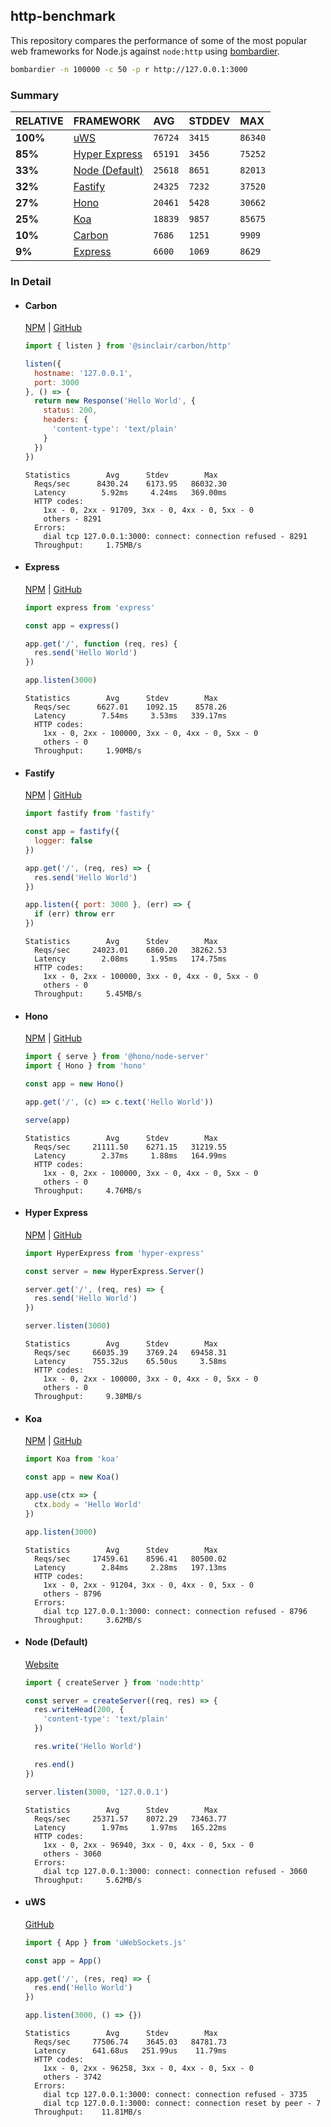 ## http-benchmark

This repository compares the performance of some of the most popular web frameworks for Node.js against `node:http` using [bombardier](https://github.com/codesenberg/bombardier).

```bash
bombardier -n 100000 -c 50 -p r http://127.0.0.1:3000
```

### Summary

| RELATIVE | FRAMEWORK | AVG | STDDEV | MAX |
| :--- | :--- | :--- | :--- | :--- |
| **100%** | [uWS](#uws) | `76724` | `3415` | `86340` |
| **85%** | [Hyper Express](#hyper-express) | `65191` | `3456` | `75252` |
| **33%** | [Node (Default)](#node-default) | `25618` | `8651` | `82013` |
| **32%** | [Fastify](#fastify) | `24325` | `7232` | `37520` |
| **27%** | [Hono](#hono) | `20461` | `5428` | `30662` |
| **25%** | [Koa](#koa) | `18839` | `9857` | `85675` |
| **10%** | [Carbon](#carbon) | `7686` | `1251` | `9909` |
| **9%** | [Express](#express) | `6600` | `1069` | `8629` |


### In Detail

- #### Carbon
  [NPM](https://npmjs.com/@sinclair/carbon) | [GitHub](https://github.com/sinclairzx81/carbon)
  ```js
  import { listen } from '@sinclair/carbon/http'

  listen({
    hostname: '127.0.0.1',
    port: 3000
  }, () => {
    return new Response('Hello World', {
      status: 200,
      headers: {
        'content-type': 'text/plain'
      }
    })
  })
  ```

  ```
  Statistics        Avg      Stdev        Max
    Reqs/sec      8430.24    6173.95   86032.30
    Latency        5.92ms     4.24ms   369.00ms
    HTTP codes:
      1xx - 0, 2xx - 91709, 3xx - 0, 4xx - 0, 5xx - 0
      others - 8291
    Errors:
      dial tcp 127.0.0.1:3000: connect: connection refused - 8291
    Throughput:     1.75MB/s
  ```

- #### Express
  [NPM](https://npmjs.com/express) | [GitHub](https://github.com/expressjs/express)
  ```js
  import express from 'express'

  const app = express()

  app.get('/', function (req, res) {
    res.send('Hello World')
  })

  app.listen(3000)
  ```

  ```
  Statistics        Avg      Stdev        Max
    Reqs/sec      6627.01    1092.15    8578.26
    Latency        7.54ms     3.53ms   339.17ms
    HTTP codes:
      1xx - 0, 2xx - 100000, 3xx - 0, 4xx - 0, 5xx - 0
      others - 0
    Throughput:     1.90MB/s
  ```

- #### Fastify
  [NPM](https://npmjs.com/fastify) | [GitHub](https://github.com/fastify/fastify)
  ```js
  import fastify from 'fastify'

  const app = fastify({
    logger: false
  })

  app.get('/', (req, res) => {
    res.send('Hello World')
  })

  app.listen({ port: 3000 }, (err) => {
    if (err) throw err
  })
  ```

  ```
  Statistics        Avg      Stdev        Max
    Reqs/sec     24023.01    6860.20   38262.53
    Latency        2.08ms     1.95ms   174.75ms
    HTTP codes:
      1xx - 0, 2xx - 100000, 3xx - 0, 4xx - 0, 5xx - 0
      others - 0
    Throughput:     5.45MB/s
  ```

- #### Hono
  [NPM](https://npmjs.com/hono) | [GitHub](https://github.com/honojs/hono)
  ```js
  import { serve } from '@hono/node-server'
  import { Hono } from 'hono'

  const app = new Hono()

  app.get('/', (c) => c.text('Hello World'))

  serve(app)
  ```

  ```
  Statistics        Avg      Stdev        Max
    Reqs/sec     21111.50    6271.15   31219.55
    Latency        2.37ms     1.88ms   164.99ms
    HTTP codes:
      1xx - 0, 2xx - 100000, 3xx - 0, 4xx - 0, 5xx - 0
      others - 0
    Throughput:     4.76MB/s
  ```

- #### Hyper Express
  [NPM](https://npmjs.com/hyper-express) | [GitHub](https://github.com/kartikk221/hyper-express)
  ```js
  import HyperExpress from 'hyper-express'

  const server = new HyperExpress.Server()

  server.get('/', (req, res) => {
    res.send('Hello World')
  })

  server.listen(3000)
  ```

  ```
  Statistics        Avg      Stdev        Max
    Reqs/sec     66035.39    3769.24   69458.31
    Latency      755.32us    65.50us     3.58ms
    HTTP codes:
      1xx - 0, 2xx - 100000, 3xx - 0, 4xx - 0, 5xx - 0
      others - 0
    Throughput:     9.38MB/s
  ```

- #### Koa
  [NPM](https://npmjs.com/koa) | [GitHub](https://github.com/koajs/koa)
  ```js
  import Koa from 'koa'

  const app = new Koa()

  app.use(ctx => {
    ctx.body = 'Hello World'
  })

  app.listen(3000)
  ```

  ```
  Statistics        Avg      Stdev        Max
    Reqs/sec     17459.61    8596.41   80500.02
    Latency        2.84ms     2.28ms   197.13ms
    HTTP codes:
      1xx - 0, 2xx - 91204, 3xx - 0, 4xx - 0, 5xx - 0
      others - 8796
    Errors:
      dial tcp 127.0.0.1:3000: connect: connection refused - 8796
    Throughput:     3.62MB/s
  ```

- #### Node (Default)
  [Website](https://nodejs.org/api/http.html)
  ```js
  import { createServer } from 'node:http'

  const server = createServer((req, res) => {
    res.writeHead(200, {
      'content-type': 'text/plain'
    })

    res.write('Hello World')

    res.end()
  })

  server.listen(3000, '127.0.0.1')
  ```

  ```
  Statistics        Avg      Stdev        Max
    Reqs/sec     25371.57    8072.29   73463.77
    Latency        1.97ms     1.97ms   165.22ms
    HTTP codes:
      1xx - 0, 2xx - 96940, 3xx - 0, 4xx - 0, 5xx - 0
      others - 3060
    Errors:
      dial tcp 127.0.0.1:3000: connect: connection refused - 3060
    Throughput:     5.62MB/s
  ```

- #### uWS
  [GitHub](https://github.com/uNetworking/uWebSockets.js)
  ```js
  import { App } from 'uWebSockets.js'

  const app = App()

  app.get('/', (res, req) => {
    res.end('Hello World')
  })

  app.listen(3000, () => {})
  ```

  ```
  Statistics        Avg      Stdev        Max
    Reqs/sec     77506.74    3645.03   84781.73
    Latency      641.68us   251.99us    11.79ms
    HTTP codes:
      1xx - 0, 2xx - 96258, 3xx - 0, 4xx - 0, 5xx - 0
      others - 3742
    Errors:
      dial tcp 127.0.0.1:3000: connect: connection refused - 3735
      dial tcp 127.0.0.1:3000: connect: connection reset by peer - 7
    Throughput:    11.81MB/s
  ```


